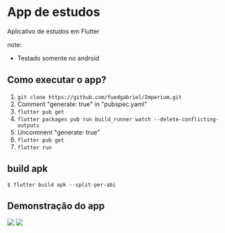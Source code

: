 # App de estudos

Aplicativo de estudos em Flutter

note:
* Testado somente no android

## Como executar o app?
  1. `git clone https://github.com/fuedgabriel/Imperium.git`
  2. Comment "generate: true" in "pubspec.yaml"
  3. `flutter pub get`
  4. `flutter packages pub run build_runner watch --delete-conflicting-outputs`
  5. Uncomment "generate: true"
  6. `flutter pub get`
  7. `flutter run`


## build apk
```
$ flutter build apk --split-per-abi
```

## Demonstração do app
![](https://r5---sn-gpv7dn7d.c.drive.google.com/videoplayback?expire=1613531450&ei=-lAsYNb-N5nYhwaW2rmADQ&ip=2804:d41:b622:9200:158b:ceab:6288:970&cp=QVRGVUZfUFRTQVhPOktYREpOUHBUX2t1bW9tZnBiRnY1ZDdjcEdwR3FRSDBhd0wwZmx6cmR6MjE&id=821ae8d1bd8b9b53&itag=22&source=webdrive&requiressl=yes&mh=qE&mm=32&mn=sn-gpv7dn7d&ms=su&mv=m&mvi=5&pl=40&ttl=transient&susc=dr&driveid=1h3riXLYF760rZnpJSuTQBTBHaToteex9&app=explorer&mime=video/mp4&vprv=1&prv=1&dur=212.137&lmt=1613515721137771&mt=1613516178&sparams=expire,ei,ip,cp,id,itag,source,requiressl,ttl,susc,driveid,app,mime,vprv,prv,dur,lmt&sig=AOq0QJ8wRQIgNe9jzfOMobcdQDyIw13SiwHXn8oeTUuEDTqgJ2huYjMCIQCygxn5DQxz8e0aBSlkjDt78Ls8hRtFjExYPIkMbwrYHg==&lsparams=mh,mm,mn,ms,mv,mvi,pl&lsig=AG3C_xAwRQIgKzf3uANp5hYJb2fgWsk6FrHk5dmsmwA_70e0HKGGckYCIQCJDZZ2TbvPnnWbkesoJ8AsldKoYrgDG1QSa58GMMyEzg==&cpn=Wovmmov8LqPCkhzs&c=WEB_EMBEDDED_PLAYER&cver=1.20210210.1.0)
![](https://r3---sn-gpv7dn7d.c.drive.google.com/videoplayback?expire=1613531483&ei=G1EsYMTSEpjZhgbOtYXwBw&ip=2804:d41:b622:9200:158b:ceab:6288:970&cp=QVRGVUZfUFRWRFhPOktYREpOU3NUX2t1bW9tZnNlRnY1ZDdjcEdzSnFRSDBhd0wwaW96cmR6MjE&id=27174894c816934e&itag=22&source=webdrive&requiressl=yes&mh=dj&mm=32&mn=sn-gpv7dn7d&ms=su&mv=m&mvi=3&pl=40&ttl=transient&susc=dr&driveid=1hAsA6dMomXKcgn2kJluZFUMJPyftQ47q&app=explorer&mime=video/mp4&vprv=1&prv=1&dur=12.515&lmt=1613515471695161&mt=1613516178&sparams=expire,ei,ip,cp,id,itag,source,requiressl,ttl,susc,driveid,app,mime,vprv,prv,dur,lmt&sig=AOq0QJ8wRQIhANM1Z_S-MyZxUSTPyB-JxQtB4AnliwIa1lVcJPmG7hUmAiBpejYGnWsAJmpKFRZFGVFF-mfRQPJSylRUxmrcfCnibQ==&lsparams=mh,mm,mn,ms,mv,mvi,pl&lsig=AG3C_xAwRgIhANZ3xiab_04H_SB_EiY0OUUikY5vqdmshuDLEx1BgEMzAiEAmGnZlGvA9TugfDEvTAqkxFjC2K1V68g0RaLrkUXaqYg=&cpn=vNDacC2ISv_aGIGY&c=WEB_EMBEDDED_PLAYER&cver=1.20210210.1.0)
